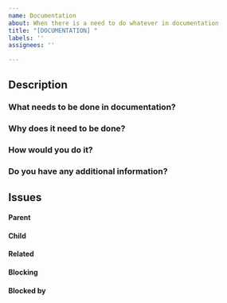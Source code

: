 ```yaml
---
name: Documentation
about: When there is a need to do whatever in documentation
title: "[DOCUMENTATION] "
labels: ''
assignees: ''

---
```


## Description


### What needs to be done in documentation?



### Why does it need to be done?



### How would you do it?



### Do you have any additional information?
<!-- If you have anything else related to the issue, please provide. -->



##  Issues
<!--
If it is possible, link issues via task lists sorted by issue numbers like:

- [ ] #1 [BUG] X is not working
- [ ] #2 [DESIGN] Design for X
-->

#### Parent



#### Child



#### Related



#### Blocking
<!-- This issue is blocking other issues. Once this issue is done, we can work on the other issues. -->



#### Blocked by
<!-- This issue is blocked by other issues. Once the other issues are done, we can work on this issue. -->
